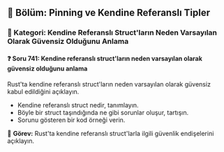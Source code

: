 ## 📘 Bölüm: Pinning ve Kendine Referanslı Tipler
### 🔹 Kategori: Kendine Referanslı Struct'ların Neden Varsayılan Olarak Güvensiz Olduğunu Anlama
#### ❓ Soru 741: Kendine referanslı struct'ların neden varsayılan olarak güvensiz olduğunu anlama

Rust'ta kendine referanslı struct'ların neden varsayılan olarak güvensiz kabul edildiğini açıklayın.

- Kendine referanslı struct nedir, tanımlayın.
- Böyle bir struct taşındığında ne gibi sorunlar oluşur, tartışın.
- Sorunu gösteren bir kod örneği verin.

🔧 **Görev:** Rust'ta kendine referanslı struct'larla ilgili güvenlik endişelerini açıklayın.
